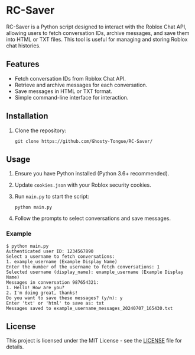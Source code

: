 # RC-Saver

RC-Saver is a Python script designed to interact with the Roblox Chat API, allowing users to fetch conversation IDs, archive messages, and save them into HTML or TXT files. This tool is useful for managing and storing Roblox chat histories.

## Features

- Fetch conversation IDs from Roblox Chat API.
- Retrieve and archive messages for each conversation.
- Save messages in HTML or TXT format.
- Simple command-line interface for interaction.

## Installation

1. Clone the repository:
   ```
   git clone https://github.com/Ghosty-Tongue/RC-Saver/
   ```

## Usage

1. Ensure you have Python installed (Python 3.6+ recommended).
2. Update `cookies.json` with your Roblox security cookies.
3. Run `main.py` to start the script:
   ```
   python main.py
   ```
   
4. Follow the prompts to select conversations and save messages.

### Example

```
$ python main.py
Authenticated user ID: 1234567890
Select a username to fetch conversations:
1. example_username (Example Display Name)
Enter the number of the username to fetch conversations: 1
Selected username (display_name): example_username (Example Display Name)
Messages in conversation 987654321:
1. Hello! How are you?
2. I'm doing great, thanks!
Do you want to save these messages? (y/n): y
Enter 'txt' or 'html' to save as: txt
Messages saved to example_username_messages_20240707_165430.txt
```

## License

This project is licensed under the MIT License - see the [LICENSE](LICENSE) file for details.

